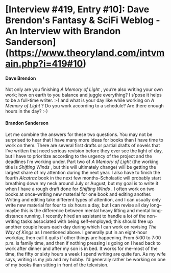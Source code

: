 # [Interview #419, Entry #10]: Dave Brendon's Fantasy & SciFi Weblog - An Interview with Brandon Sanderson](https://www.theoryland.com/intvmain.php?i=419#10)

#### Dave Brendon

Not only are you finishing
*A Memory of Light*
, you’re also writing your own work; how on earth to you balance and juggle everything? I s’pose it helps to be a full-time writer. :-) and what is your day like while working on
*A Memory of Light*
? Do you work according to a schedule? Are there enough hours in the day? :-)

#### Brandon Sanderson

Let me combine the answers for these two questions. You may not be surprised to hear that I have many more ideas for books than I have time to work on them. There are several first drafts or partial drafts of novels that I’ve written that need serious revision before they ever see the light of day, but I have to prioritize according to the urgency of the project and the deadlines I’m working under. Part two of
*A Memory of Light*
(the working title is
*Shifting Winds*
, but this will ultimately change) will be getting the largest share of my attention during the next year. I also have to finish the fourth
*Alcatraz*
book in the next few months–Scholastic will probably start breathing down my neck around July or August, but my goal is to write it when I have a rough draft done for
*Shifting Winds*
. I often work on two books at once–writing new material for one book and editing another. Writing and editing take different types of attention, and I can usually only write new material for four to six hours a day, but I can revise all day long–maybe this is the difference between mental heavy lifting and mental long-distance running. I recently hired an assistant to handle a lot of the non-writing tasks associated with being self-employed; this should free up another couple hours each day during which I can work on revising
*The Way of Kings*
as I mentioned above. I generally put in an eight-hour workday, then call it quits if other things are happening. From 5:00 to 7:00 p.m. is family time, and then if nothing pressing is going on I head back to work after dinner and after my son is in bed. It works for me–most of the time, the fifty or sixty hours a week I spend writing are quite fun. As my wife says, writing is my job and my hobby. I’d generally rather be working on one of my books than sitting in front of the television.

